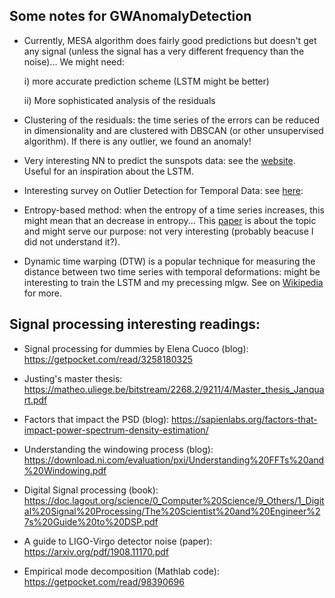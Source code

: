 ## Some notes for GWAnomalyDetection

* Currently, MESA algorithm does fairly good predictions but doesn't get any signal (unless the signal has a very different frequency than the noise)... We might need:

	i) more accurate prediction scheme (LSTM might be better)
	
	ii) More sophisticated analysis of the residuals 

* Clustering of the residuals: the time series of the errors can be reduced in dimensionality and are clustered with DBSCAN (or other unsupervised algorithm). If there is any outlier, we found an anomaly!

* Very interesting NN to predict the sunspots data: see the [website](https://aditya-bhattacharya.net/2020/07/11/time-series-tips-and-tricks/2/). Useful for an inspiration about the LSTM.

* Interesting survey on Outlier Detection for Temporal Data: see [here](https://www.microsoft.com/en-us/research/wp-content/uploads/2014/01/gupta14_tkde.pdf):

* Entropy-based method: when the entropy of a time series increases, this might mean that an decrease in entropy...
This [paper](https://link.springer.com/article/10.1007/s10115-017-1067-8) is about the topic and might serve our purpose: not very interesting (probably beacuse I did not understand it?).

* Dynamic time warping (DTW) is a popular technique for measuring the distance between two time series with temporal deformations: might be interesting to train the LSTM and my precessing mlgw. See on [Wikipedia](https://en.wikipedia.org/wiki/Dynamic_time_warping) for more.

## Signal processing interesting readings:

* Signal processing for dummies by Elena Cuoco (blog): https://getpocket.com/read/3258180325

* Justing's master thesis: https://matheo.uliege.be/bitstream/2268.2/9211/4/Master_thesis_Janquart.pdf

* Factors that impact the PSD (blog): https://sapienlabs.org/factors-that-impact-power-spectrum-density-estimation/

* Understanding the windowing process (blog): https://download.ni.com/evaluation/pxi/Understanding%20FFTs%20and%20Windowing.pdf

* Digital Signal processing (book): https://doc.lagout.org/science/0_Computer%20Science/9_Others/1_Digital%20Signal%20Processing/The%20Scientist%20and%20Engineer%27s%20Guide%20to%20DSP.pdf

* A guide to LIGO-Virgo detector noise (paper): https://arxiv.org/pdf/1908.11170.pdf

* Empirical mode decomposition (Mathlab code): https://getpocket.com/read/98390696 

